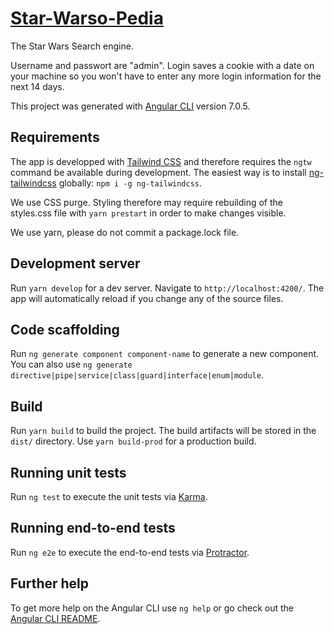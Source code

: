 # [Star-Warso-Pedia](https://star-wars-opedia.netlify.com)

The Star Wars Search engine.

Username and passwort are "admin". Login saves a cookie with a date on your machine so you won't have to enter any more login information for the next 14 days.

This project was generated with [Angular CLI](https://github.com/angular/angular-cli) version 7.0.5.

## Requirements

The app is developped with [Tailwind CSS](https://tailwindcss.com) and therefore requires the `ngtw` command be available during development. The easiest way is to install [ng-tailwindcss](https://www.npmjs.com/package/ng-tailwindcss) globally: `npm i -g ng-tailwindcss`.

We use CSS purge. Styling therefore may require rebuilding of the styles.css file with `yarn prestart` in order to make changes visible.

We use yarn, please do not commit a package.lock file.

## Development server

Run `yarn develop` for a dev server. Navigate to `http://localhost:4200/`. The app will automatically reload if you change any of the source files.

## Code scaffolding

Run `ng generate component component-name` to generate a new component. You can also use `ng generate directive|pipe|service|class|guard|interface|enum|module`.

## Build

Run `yarn build` to build the project. The build artifacts will be stored in the `dist/` directory. Use `yarn build-prod` for a production build.

## Running unit tests

Run `ng test` to execute the unit tests via [Karma](https://karma-runner.github.io).

## Running end-to-end tests

Run `ng e2e` to execute the end-to-end tests via [Protractor](http://www.protractortest.org/).

## Further help

To get more help on the Angular CLI use `ng help` or go check out the [Angular CLI README](https://github.com/angular/angular-cli/blob/master/README.md).
